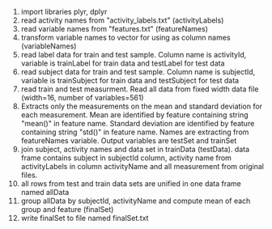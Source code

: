 1. import libraries plyr, dplyr
2. read activity names from "activity_labels.txt" (activityLabels)
3. read variable names from "features.txt" (featureNames)
4. transform variable names to vector for using as column names (variableNames)
5. read label data for train and test sample. Column name is activityId, variable is trainLabel for train data and testLabel for test data
6. read subject data for train and test sample. Column name is subjectId, variable is trainSubject for train data and testSubject for test data
7. read train and test measurment. Read all data from fixed width data file (width=16, number of variables=561)
8. Extracts only the measurements on the mean and standard deviation for each measurement. Mean are identified by feature containing string "mean()" in feature name. Standard deviation are identified by feature containing string "std()" in feature name. Names are extracting from featureNames variable. Output variables are testSet and trainSet
9. join subject, activity names and data set in trainData (testData). data frame contains subject in subjectId column, activity name from activityLabels in column activityName and all measurement from original files.
10. all rows from test and train data sets are unified in one data frame  named allData
11. group allData by subjectId, activityName and compute mean of each group and feature (finalSet)
12. write finalSet to file named finalSet.txt
